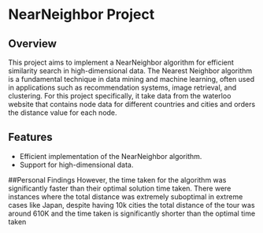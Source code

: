 # NearNeighbor Project

## Overview
This project aims to implement a NearNeighbor algorithm for efficient similarity search in high-dimensional data. The Nearest Neighbor algorithm is a fundamental technique in data mining and machine learning, often used in applications such as recommendation systems, image retrieval, and clustering. For this project specifically, it take data from the waterloo website that contains node data for different countries and cities and orders the distance value for each node.

## Features
- Efficient implementation of the NearNeighbor algorithm.
- Support for high-dimensional data.

##Personal Findings
However, the time taken for the algorithm was significantly faster
than their optimal solution time taken. There were instances where the total distance was
extremely suboptimal in extreme cases like Japan, despite having 10k cities the total distance of
the tour was around 610K and the time taken is significantly shorter than the optimal time taken

